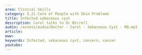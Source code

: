 ```yaml
---
area: Clinical Skills
category: 3.21 Care of People with Skin Problems
title: Infected sebaceous cyst
description: Carol talks to Dr Birrell
audio: /assets/audio/Doctor - Carol - Sebaceous Cyst - MQ.mp3
article: 
www: 
keywords: Infected, sebaceous cyst, concern, cancer
youtube:
--- 
```

